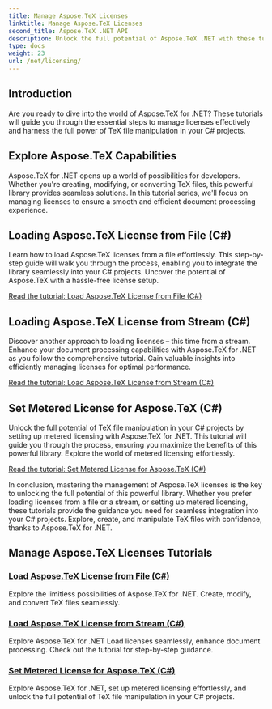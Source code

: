 ```yaml
---
title: Manage Aspose.TeX Licenses
linktitle: Manage Aspose.TeX Licenses
second_title: Aspose.TeX .NET API
description: Unlock the full potential of Aspose.TeX .NET with these tutorials. Learn to manage licenses, enhance document processing, and explore limitless possibilities.
type: docs
weight: 23
url: /net/licensing/
---
```

## Introduction

Are you ready to dive into the world of Aspose.TeX for .NET? These tutorials will guide you through the essential steps to manage licenses effectively and harness the full power of TeX file manipulation in your C# projects.

## Explore Aspose.TeX Capabilities

Aspose.TeX for .NET opens up a world of possibilities for developers. Whether you're creating, modifying, or converting TeX files, this powerful library provides seamless solutions. In this tutorial series, we'll focus on managing licenses to ensure a smooth and efficient document processing experience.

## Loading Aspose.TeX License from File (C#)

Learn how to load Aspose.TeX licenses from a file effortlessly. This step-by-step guide will walk you through the process, enabling you to integrate the library seamlessly into your C# projects. Uncover the potential of Aspose.TeX with a hassle-free license setup.

[Read the tutorial: Load Aspose.TeX License from File (C#)](./load-license-from-file-csharp/)

## Loading Aspose.TeX License from Stream (C#)

Discover another approach to loading licenses – this time from a stream. Enhance your document processing capabilities with Aspose.TeX for .NET as you follow the comprehensive tutorial. Gain valuable insights into efficiently managing licenses for optimal performance.

[Read the tutorial: Load Aspose.TeX License from Stream (C#)](./load-license-from-stream-csharp/)

## Set Metered License for Aspose.TeX (C#)

Unlock the full potential of TeX file manipulation in your C# projects by setting up metered licensing with Aspose.TeX for .NET. This tutorial will guide you through the process, ensuring you maximize the benefits of this powerful library. Explore the world of metered licensing effortlessly.

[Read the tutorial: Set Metered License for Aspose.TeX (C#)](./set-metered-license-csharp/)

In conclusion, mastering the management of Aspose.TeX licenses is the key to unlocking the full potential of this powerful library. Whether you prefer loading licenses from a file or a stream, or setting up metered licensing, these tutorials provide the guidance you need for seamless integration into your C# projects. Explore, create, and manipulate TeX files with confidence, thanks to Aspose.TeX for .NET.
## Manage Aspose.TeX Licenses Tutorials
### [Load Aspose.TeX License from File (C#)](./load-license-from-file-csharp/)
Explore the limitless possibilities of Aspose.TeX for .NET. Create, modify, and convert TeX files seamlessly.
### [Load Aspose.TeX License from Stream (C#)](./load-license-from-stream-csharp/)
Explore Aspose.TeX for .NET Load licenses seamlessly, enhance document processing. Check out the tutorial for step-by-step guidance.
### [Set Metered License for Aspose.TeX (C#)](./set-metered-license-csharp/)
Explore Aspose.TeX for .NET, set up metered licensing effortlessly, and unlock the full potential of TeX file manipulation in your C# projects.